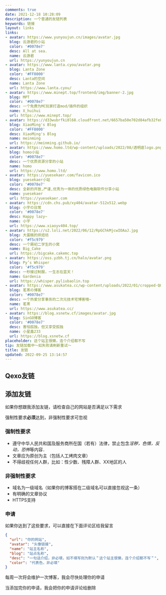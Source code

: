 ```yaml
---
comments: true
date: 2021-12-18 10:28:09
description: 一个普通的友链列表
keywords: 链接
layout: links
links:
- avatar: https://www.yunyoujun.cn/images/avatar.jpg
  blog: 云游君的小站
  color: '#0078e7'
  desc: All at sea.
  name: 云游君
  url: https://yunyoujun.cn
- avatar: https://www.lanta.cyou/avatar.png
  blog: Lanta Zone
  color: '#FF8000'
  desc: Lanta的空间
  name: Lanta Zone
  url: https://www.lanta.cyou/
- avatar: https://www.minept.top/frontend/img/banner-2.jpg
  blog: MPT
  color: '#0078e7'
  desc: 一个免费为MC玩家打造mod/插件的组织
  name: X_huihui
  url: https://www.minept.top/
- avatar: https://d33wubrfki0l68.cloudfront.net/6657ba50e702d84afb32fe846bed54fba1a77add/827ae/logo.svg
  blog: XiaoMing's Blog
  color: '#FF8000'
  desc: XiaoMing's Blog
  name: meinming
  url: https://meinming.github.io/
- avatar: https://www.homo.ltd/wp-content/uploads/2022/08/透明底logo.png
  blog: homo小站
  color: '#0078e7'
  desc: 一个优质资源分享的小站
  name: homo
  url: https://www.homo.ltd/
- avatar: https://yuesekaer.com/favicon.ico
  blog: yuesekaer小站
  color: '#0078e7'
  desc: 全新的开放,严谨,优秀为一体的优质绿色电脑软件分享小站
  name: yuesekaer
  url: https://yuesekaer.com
- avatar: https://cdn.chs.pub/xy404/avatar-512x512.webp
  blog: 小宇の日常
  color: '#0078e7'
  desc: Happy lazy~
  name: 小宇
  url: https://www.xiaoyv404.top/
- avatar: https://s2.loli.net/2022/06/12/RpGChkMjcwIOAaJ.jpg
  blog: 大蛋糕的烘焙坊
  color: '#f5c979'
  desc: 一个屑初二学生的小窝
  name: Big_Cake
  url: https://bigcake.cakemc.top
- avatar: https://oss.yzbh.tj.cn/halo/avatar.png
  blog: Py’s Whisper
  color: '#f5c979'
  desc: 一秒接过制服，一生志在蓝天！
  name: Gardenia
  url: https://whisper.pyliubaolin.top
- avatar: https://www.asukatea.cc/wp-content/uploads/2022/01/cropped-QQ图片20211210225957.jpg
  blog: 茗茶の博客
  color: '#0078e7'
  desc: 一个热爱分享事务的二次元技术宅博客哦~
  name: 茗茶
  url: https://www.asukatea.cc/
- avatar: https://blog.xsnetw.cf/images/avatar.jpg
  blog: SinGO博客
  color: '#0078e7'
  desc: 害怕孤独，但又享受孤独
  name: 小星鑫233
  url: https://blog.xsnetw.cf
placeholder: 这个站主很懒，连个介绍都不写
tip: 友链加载中～如失败请刷新重试～
title: 友链
updated: 2022-09-25 13:14:57
---
```

## Qexo友链

<div id="links"></div>
<link rel="stylesheet" href="https://unpkg.com/qexo-friends/friends.css">
<script src="https://unpkg.com/qexo-friends/yun/friends.js"></script>
<script>loadQexoFriends("links", "qexo.niufuyu.op", "#0078e7")</script>

## 添加友链

如果你想跟我添加友链，请检查自己的网站是否满足以下需求

强制性要求**必须**达到，非强制性要求可忽视

### 强制性要求

- 遵守中华人民共和国及服务商所在国（若有）法律，禁止包含*淫秽，色情，反动，恐怖*等内容．
- 文章应为原创为主（包括人工烤肉文章）
- 不得歧视任何人群，比如：性少数、残障人群、XX地区的人

### 非强制性要求

- 域名为一级域名（如果你的博客搭在二级域名可以直接忽视这一条）
- 有明确的文章协议
- HTTPS支持

### 申请

如果你达到了这些要求，可以直接在下面评论区给我留言

~~~json
{
  "url": "你的网站",
  "avatar": "头像链接",
  "name": "站主名称",
  "blog": "站点名称",
  "desc": "一句话介绍，非必填，如不填写则为默认＂这个站主很懒，连个介绍都不写＂",
  "color": "代表色，非必填"
}
~~~

每周一次将会维护一次博客，我会尽快处理你的申请

当添加完你的申请，我会把你的申请评论给删除

<link rel="stylesheet" href="https://cdn.jsdelivr.net/npm/qexo-static@1.1.3/hexo/friends/friends.css"/>

<link rel="stylesheet" href="https://unpkg.com/qexo-friends/friends.css"/>

